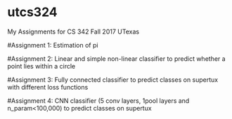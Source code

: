 # utcs324
My Assignments for CS 342 Fall 2017 UTexas 

#Assignment 1: Estimation of pi

#Assignment 2: Linear and simple non-linear classifier to predict whether a point lies within a circle

#Assignment 3: Fully connected classifier to predict classes on supertux with different loss functions

#Assignment 4: CNN classifier (5 conv layers, 1pool layers and n_param<100,000) to predict classes on supertux 
